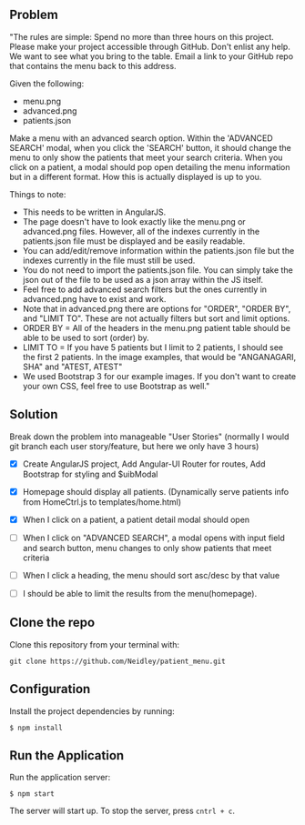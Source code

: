 ## Problem

"The rules are simple:
Spend no more than three hours on this project.
Please make your project accessible through GitHub.
Don't enlist any help. We want to see what you bring to the table.
Email a link to your GitHub repo that contains the menu back to this address.

Given the following:

* menu.png
* advanced.png
* patients.json

Make a menu with an advanced search option. Within the 'ADVANCED SEARCH' modal, when you click the 'SEARCH' button, it should change the menu to only show the patients that meet your search criteria. When you click on a patient, a modal should pop open detailing the menu information but in a different format. How this is actually displayed is up to you.


Things to note:

* This needs to be written in AngularJS.
* The page doesn't have to look exactly like the menu.png or advanced.png files. However, all of the indexes currently in the patients.json file must be displayed and be easily readable.
* You can add/edit/remove information within the patients.json file but the indexes currently in the file must still be used.
* You do not need to import the patients.json file. You can simply take the json out of the file to be used as a json array within the JS itself.
* Feel free to add advanced search filters but the ones currently in advanced.png have to exist and work.
* Note that in advanced.png there are options for "ORDER", "ORDER BY", and "LIMIT TO". These are not actually filters but sort and limit options.
* ORDER BY = All of the headers in the menu.png patient table should be able to be used to sort (order) by.
* LIMIT TO = If you have 5 patients but I limit to 2 patients, I should see the first 2 patients. In the image examples, that would be "ANGANAGARI, SHA" and "ATEST, ATEST"
* We used Bootstrap 3 for our example images. If you don't want to create your own CSS, feel free to use Bootstrap as well."

## Solution

Break down the problem into manageable "User Stories" (normally I would git branch each user story/feature, but here we only have 3 hours)

* [X] Create AngularJS project, Add Angular-UI Router for routes, Add Bootstrap for styling and $uibModal

* [X] Homepage should display all patients. (Dynamically serve patients info from HomeCtrl.js to templates/home.html)

* [X] When I click on a patient, a patient detail modal should open

* [  ] When I click on "ADVANCED SEARCH", a modal opens with input field and search button, menu changes to only show patients that meet criteria

* [  ] When I click a heading, the menu should sort asc/desc by that value

* [  ] I should be able to limit the results from the menu(homepage).

## Clone the repo

Clone this repository from your terminal with:

`git clone https://github.com/Neidley/patient_menu.git`

## Configuration

Install the project dependencies by running:

```
$ npm install
```

## Run the Application

Run the application server:

```
$ npm start
```

The server will start up. To stop the server, press `cntrl + c`.
